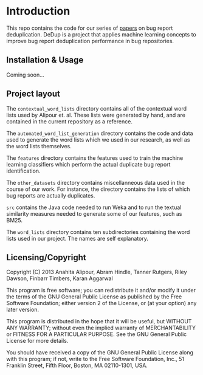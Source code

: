 # Introduction

This repo contains the code for our series of [papers](http://papersdb.cs.ualberta.ca/~papersdb/view_publication.php?pub_id=1125) on bug report deduplication. DeDup is a project that applies machine learning concepts to improve bug report deduplication performance in bug repositories.

## Installation & Usage

Coming soon... 

## Project layout

The `contextual_word_lists` directory contains all of the contextual word lists
used by Alipour et. al. These lists were generated by hand, and are contained
in the current repository as a
reference. 

The `automated_word_list_generation` directory contains the code and data used
to generate the word lists which we used in our research, as well as the word
lists themselves.

The `features` directory contains the features used to train the machine
learning classifiers which perform the actual duplicate bug report
identification.

The `other_datasets` directory contains miscellanneous data used in the course
of our work. For instance, the directory contains the lists of which bug reports
are actually duplicates.

`src` contains the Java code needed to run Weka and to run the textual
similarity measures needed to generate some of our features, such as BM25.

The `word_lists` directory contains ten subdirectories containing the word lists
used in our project. The names are self explanatory. 

## Licensing/Copyright

Copyright (C) 2013 Anahita Alipour, Abram Hindle, Tanner Rutgers, Riley Dawson, Finbarr Timbers, Karan Aggarwal

This program is free software; you can redistribute it and/or modify it under the terms of the GNU General Public License as published by the Free Software Foundation; either version 2 of the License, or (at your option) any later version.

This program is distributed in the hope that it will be useful, but WITHOUT ANY WARRANTY; without even the implied warranty of MERCHANTABILITY or FITNESS FOR A PARTICULAR PURPOSE. See the GNU General Public License for more details.

You should have received a copy of the GNU General Public License along with this program; if not, write to the Free Software Foundation, Inc., 51 Franklin Street, Fifth Floor, Boston, MA 02110-1301, USA.
